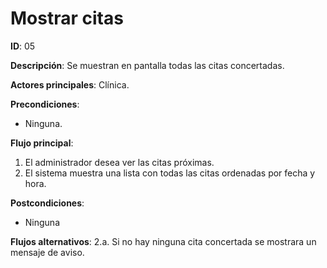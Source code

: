# Mostrar citas

**ID**: 05

**Descripción**: Se muestran en pantalla todas las citas concertadas.

**Actores principales**: Clínica.

**Precondiciones**:
* Ninguna.

**Flujo principal**:

1. El administrador desea ver las citas próximas.
2. El sistema muestra una lista con todas las citas ordenadas por fecha y hora.

**Postcondiciones**:
* Ninguna

**Flujos alternativos**:
2.a. Si no hay ninguna cita concertada se mostrara un mensaje de aviso.
